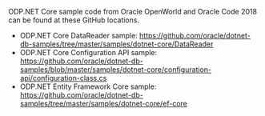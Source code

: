 ODP.NET Core sample code from Oracle OpenWorld and Oracle Code 2018 can be found at these GitHub locations.

* ODP.NET Core DataReader sample:
https://github.com/oracle/dotnet-db-samples/tree/master/samples/dotnet-core/DataReader
* ODP.NET Core Configuration API sample:
https://github.com/oracle/dotnet-db-samples/blob/master/samples/dotnet-core/configuration-api/configuration-class.cs
* ODP.NET Entity Framework Core sample:
https://github.com/oracle/dotnet-db-samples/tree/master/samples/dotnet-core/ef-core
